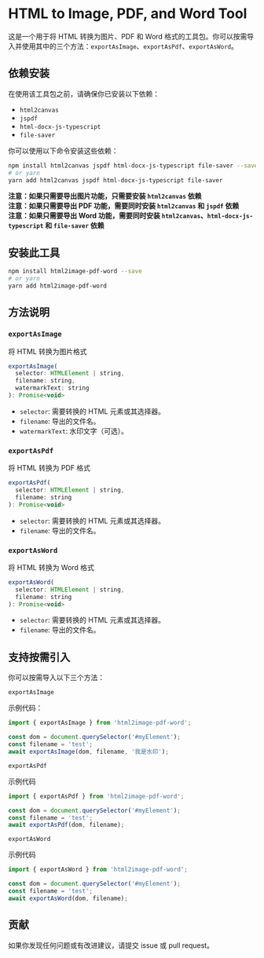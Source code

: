 # HTML to Image, PDF, and Word Tool

这是一个用于将 HTML 转换为图片、PDF 和 Word 格式的工具包。你可以按需导入并使用其中的三个方法：`exportAsImage`、`exportAsPdf`、`exportAsWord`。

## 依赖安装

在使用该工具包之前，请确保你已安装以下依赖：

- `html2canvas`
- `jspdf`
- `html-docx-js-typescript`
- `file-saver`

你可以使用以下命令安装这些依赖：

```bash
npm install html2canvas jspdf html-docx-js-typescript file-saver --save
# or yarn
yarn add html2canvas jspdf html-docx-js-typescript file-saver
```

**注意：如果只需要导出图片功能，只需要安装 `html2canvas` 依赖**  
**注意：如果只需要导出 PDF 功能，需要同时安装 `html2canvas` 和 `jspdf` 依赖**  
**注意：如果只需要导出 Word 功能，需要同时安装 `html2canvas`、`html-docx-js-typescript` 和 `file-saver` 依赖**

## 安装此工具

```bash
npm install html2image-pdf-word --save
# or yarn
yarn add html2image-pdf-word
```

## 方法说明

### `exportAsImage`

将 HTML 转换为图片格式

```js
exportAsImage(
  selector: HTMLElement | string,
  filename: string,
  watermarkText: string
): Promise<void>
```

- `selector`: 需要转换的 HTML 元素或其选择器。
- `filename`: 导出的文件名。
- `watermarkText`: 水印文字（可选）。

### `exportAsPdf`

将 HTML 转换为 PDF 格式

```js
exportAsPdf(
  selector: HTMLElement | string,
  filename: string
): Promise<void>

```

- `selector`: 需要转换的 HTML 元素或其选择器。
- `filename`: 导出的文件名。

### `exportAsWord`

将 HTML 转换为 Word 格式

```js
exportAsWord(
  selector: HTMLElement | string,
  filename: string
): Promise<void>
```

- `selector`: 需要转换的 HTML 元素或其选择器。
- `filename`: 导出的文件名。

## 支持按需引入

你可以按需导入以下三个方法：

`exportAsImage`

示例代码：

```js
import { exportAsImage } from 'html2image-pdf-word';

const dom = document.querySelector('#myElement');
const filename = 'test';
await exportAsImage(dom, filename, '我是水印');
```

`exportAsPdf`

示例代码

```js
import { exportAsPdf } from 'html2image-pdf-word';

const dom = document.querySelector('#myElement');
const filename = 'test';
await exportAsPdf(dom, filename);
```

`exportAsWord`

示例代码

```js
import { exportAsWord } from 'html2image-pdf-word';

const dom = document.querySelector('#myElement');
const filename = 'test';
await exportAsWord(dom, filename);
```

## 贡献

如果你发现任何问题或有改进建议，请提交 issue 或 pull request。
